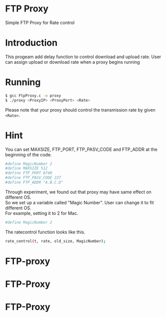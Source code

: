 FTP Proxy
==
Simple FTP Proxy for Rate control

Introduction
==
This progeam add delay function to control download and upload rate. User can assign upload or download rate when a proxy begins running

Running
==
```sh
$ gcc FtpProxy.c -o proxy
$ ./proxy <ProxyIP> <ProxyPort> <Rate>
```
Please note that your proxy should control the transmission rate by given `<Rate>`.  

Hint
==
You can set MAXSIZE, FTP_PORT, FTP_PASV_CODE and FTP_ADDR at the beginning of the code.
```sh
#define MagicNumber 2
#define MAXSIZE 512
#define FTP_PORT 8740
#define FTP_PASV_CODE 227
#define FTP_ADDR "A.B.C.D"
```
Through experiment, we found out that  proxy may have same effect on different OS.  
So we set up a variable called "Magic Number". User can change it to fit different OS.  
For example, setting it to 2 for Mac.
```sh
#define MagicNumber 2
```
The ratecontrol function looks like this.
```sh
rate_control(t, rate, old_size, MagicNumber);
```
# FTP-proxy
# FTP-Proxy
# FTP-Proxy
